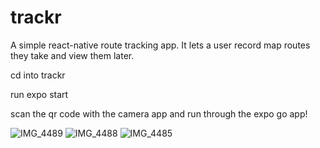 # trackr
A simple react-native route tracking app. It lets a user record map routes they take and view them later.

cd into trackr

run expo start

scan the qr code with the camera app and run through the expo go app!

![IMG_4489](https://user-images.githubusercontent.com/3681651/140058941-dbdcabb1-4e74-40fe-855f-b0d175e55c86.PNG)
![IMG_4488](https://user-images.githubusercontent.com/3681651/140058948-86594c5a-c432-45f0-bc69-661d4a5b8ac9.PNG)
![IMG_4485](https://user-images.githubusercontent.com/3681651/140058952-58807838-6f27-46a1-9972-9edeafd40e6d.PNG)
